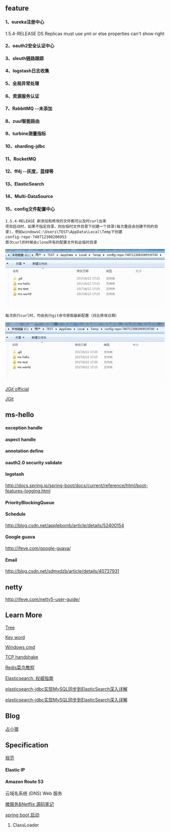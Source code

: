 ## feature
#### 1、eureka注册中心
1.5.4-RELEASE DS Replicas must use yml or else properties can't show right
#### 2、oauth2安全认证中心
#### 3、sleuth链路跟踪
#### 4、logstash日志收集
#### 5、全局异常处理
#### 6、资源服务认证
#### 7、RabbitMQ --未添加
#### 8、zuul智能路由
#### 9、turbine测量指标
#### 10、sharding-jdbc
#### 11、RocketMQ
#### 12、ff4j --灰度，蓝绿等
#### 13、ElasticSearch
#### 14、Multi-DataSource
#### 15、config文件配置中心
    1.5.4-RELEASE 新添加和修改的文件都可以及时curl出来
    项目启动时，如果不指定目录，则在临时文件目录下创建一个目录(每次重启会创建不同的目录)，例如windowsC:\Users\TEST\AppData\Local\Temp下创建
    config-repo-740712308206953
    首次curl的时候会clone所有的配置文件到此临时目录

![config](docs/images/config.png)

    每次执行curl时，均会执行git命令获取最新配置（对比修改日期）

![config1](docs/images/config1.png)

[JGit official](http://wiki.eclipse.org/JGit/User_Guide)

[JGit](http://www.importnew.com/19970.html?utm_source=tuicool&utm_medium=referral)

## ms-hello
#### exception handle
#### aspect handle
#### annotation define
#### oauth2.0 security validate
#### logstash
http://docs.spring.io/spring-boot/docs/current/reference/html/boot-features-logging.html
#### PriorityBlockingQueue
#### Schedule
http://blog.csdn.net/applebomb/article/details/52400154
#### Google guava
http://ifeve.com/google-guava/
#### Email
http://blog.csdn.net/sdmxdzb/article/details/40737931

## netty
http://ifeve.com/netty5-user-guide/

## Learn More

[Tree](docs/TREE.MD)

[Key word](docs/KeyWord.md)

[Windows cmd](docs/WindowsCMD.md)

[TCP handshake](docs/TCPhandshake.md)

[Redis菜鸟教程](http://www.runoob.com/redis/redis-sorted-sets.html)

[Elasticsearch: 权威指南](https://www.elastic.co/guide/cn/elasticsearch/guide/current/foreword_id.html)

[elasticsearch-jdbc实现MySQL同步到ElasticSearch深入详解](http://blog.csdn.net/laoyang360/article/details/51694519)

[elasticsearch-jdbc实现MySQL同步到ElasticSearch深入详解](http://blog.csdn.net/laoyang360/article/details/51694519)

## Blog

[占小狼](http://www.jianshu.com/u/90ab66c248e6)

## Specification

[规范](docs/specification.md)


#### Elastic IP
#### Amazon Route 53
云域名系统 (DNS) Web 服务

[微服务&Netflix 源码笔记](http://www.idouba.net/sping-cloud-and-netflix/)

[spring boot 启动](http://www.cnblogs.com/xinzhao/p/5551828.html)
1. ClassLoader